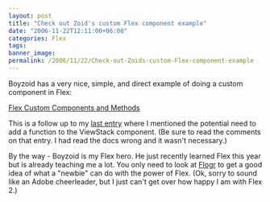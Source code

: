 ```yaml
---
layout: post
title: "Check out Zoid's custom Flex component example"
date: "2006-11-22T12:11:00+06:00"
categories: Flex 
tags: 
banner_image: 
permalink: /2006/11/22/Check-out-Zoids-custom-Flex-component-example
---
```


Boyzoid has a very nice, simple, and direct example of doing a custom component in Flex:

<a href="http://www.boyzoid.com/blog/index.cfm/2006/11/22/Flex-Custom-Components-and-Custom-Methods">Flex Custom Components and Methods</a>

This is a follow up to my <a href="http://ray.camdenfamily.com/index.cfm/2006/11/22/Second-revision-of-my-Flex-homework">last entry</a> where I mentioned the potential need to add a function to the ViewStack component. (Be sure to read the comments on that entry. I had read the docs wrong and it wasn't necessary.)

By the way - Boyzoid is my Flex hero. He just recently learned Flex this year but is already teaching me a lot. You only need to look at <a href="http://flogr.riaforge.org/">Flogr</a> to get a good idea of what a "newbie" can do with the power of Flex. (Ok, sorry to sound like an Adobe cheerleader, but I just can't get over how happy I am with Flex 2.)